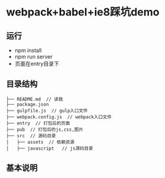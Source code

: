 # webpack+babel+ie8踩坑demo

## 运行

- npm install
- npm run server
- 页面在entry目录下


## 目录结构

```
├── README.md  // 读我
├── package.json  
├── gulpfile.js  // gulp入口文件
├── webpack.config.js  // webpack入口文件
├── entry  // 打包后的页面
├── pub  // 打包后的js,css,图片
├── src  // 源码目录
│   ├── assets  // 依赖资源
│   ├── javascript   // js源码目录
```

## 基本说明
